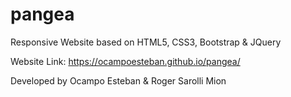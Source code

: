 # pangea

Responsive Website based on HTML5, CSS3, Bootstrap & JQuery

Website Link: https://ocampoesteban.github.io/pangea/

Developed by Ocampo Esteban & Roger Sarolli Mion
